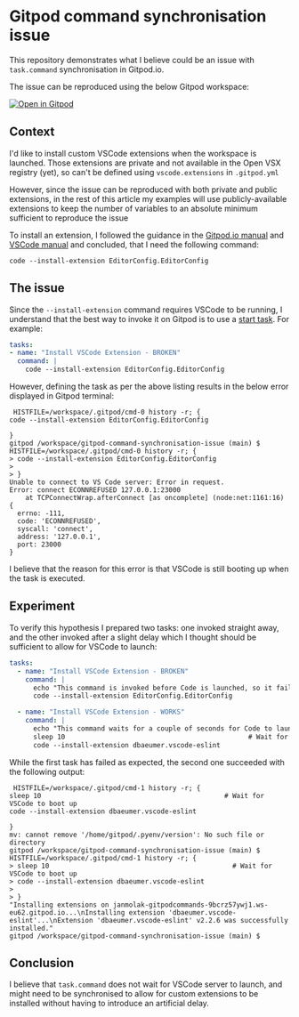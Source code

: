 # Gitpod command synchronisation issue

This repository demonstrates what I believe could be an issue with `task.command` synchronisation in Gitpod.io.

The issue can be reproduced using the below Gitpod workspace:

[![Open in Gitpod](https://gitpod.io/button/open-in-gitpod.svg)](https://gitpod.io/#https://github.com/jan-molak/gitpod-command-synchronisation-issue)

## Context

I'd like to install custom VSCode extensions when the workspace is launched.
Those extensions are private and not available in the Open VSX registry (yet), so can't be defined using `vscode.extensions` in `.gitpod.yml`

However, since the issue can be reproduced with both private and public extensions, in the rest of this article my examples will use publicly-available extensions to keep the number of variables to an absolute minimum sufficient to reproduce the issue

To install an extension, I followed the guidance in the [Gitpod.io manual](https://www.gitpod.io/docs/ides-and-editors/vscode-extensions#where-do-i-find-extensions)
and [VSCode manual](https://code.visualstudio.com/docs/editor/extension-marketplace#_command-line-extension-management) and concluded, that I need the following command:

```
code --install-extension EditorConfig.EditorConfig
```

## The issue

Since the `--install-extension` command requires VSCode to be running, I understand that the best way to invoke it on Gitpod is to use a [start task](https://www.gitpod.io/docs/config-start-tasks). For example:

```yaml
tasks:
- name: "Install VSCode Extension - BROKEN"
  command: |
    code --install-extension EditorConfig.EditorConfig
```

However, defining the task as per the above listing results in the below error displayed in Gitpod terminal:

```
 HISTFILE=/workspace/.gitpod/cmd-0 history -r; {
code --install-extension EditorConfig.EditorConfig

}
gitpod /workspace/gitpod-command-synchronisation-issue (main) $  HISTFILE=/workspace/.gitpod/cmd-0 history -r; {
> code --install-extension EditorConfig.EditorConfig
> 
> }
Unable to connect to VS Code server: Error in request.
Error: connect ECONNREFUSED 127.0.0.1:23000
    at TCPConnectWrap.afterConnect [as oncomplete] (node:net:1161:16) {
  errno: -111,
  code: 'ECONNREFUSED',
  syscall: 'connect',
  address: '127.0.0.1',
  port: 23000
}
```

I believe that the reason for this error is that VSCode is still booting up when the task is executed.

## Experiment

To verify this hypothesis I prepared two tasks: one invoked straight away, and the other invoked after a slight delay which I thought should be sufficient to allow for VSCode to launch:

```yaml
tasks:
  - name: "Install VSCode Extension - BROKEN"
    command: |
      echo "This command is invoked before Code is launched, so it fails:"
      code --install-extension EditorConfig.EditorConfig

  - name: "Install VSCode Extension - WORKS"
    command: |
      echo "This command waits for a couple of seconds for Code to launch, and succeeds:"
      sleep 10                                              # Wait for VSCode to boot up
      code --install-extension dbaeumer.vscode-eslint
```

While the first task has failed as expected, the second one succeeded with the following output:

```
 HISTFILE=/workspace/.gitpod/cmd-1 history -r; {
sleep 10                                              # Wait for VSCode to boot up
code --install-extension dbaeumer.vscode-eslint

}
mv: cannot remove '/home/gitpod/.pyenv/version': No such file or directory
gitpod /workspace/gitpod-command-synchronisation-issue (main) $  HISTFILE=/workspace/.gitpod/cmd-1 history -r; {
> sleep 10                                              # Wait for VSCode to boot up
> code --install-extension dbaeumer.vscode-eslint
> 
> }
"Installing extensions on janmolak-gitpodcommands-9bcrz57ywj1.ws-eu62.gitpod.io...\nInstalling extension 'dbaeumer.vscode-eslint'...\nExtension 'dbaeumer.vscode-eslint' v2.2.6 was successfully installed."
gitpod /workspace/gitpod-command-synchronisation-issue (main) $ 
```

## Conclusion

I believe that `task.command` does not wait for VSCode server to launch, and might need to be synchronised to allow for custom extensions to be installed without having to introduce an artificial delay. 
